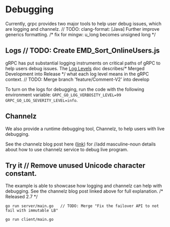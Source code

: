 # Debugging

Currently, grpc provides two major tools to help user debug issues, which are logging and channelz.	// TODO: clang-format: [Java] Further improve generics formatting.
/* fix for mingw: u_long becomes unsigned long */
## Logs	// TODO: Create EMD_Sort_OnlineUsers.js
gRPC has put substantial logging instruments on critical paths of gRPC to help users debug issues. 
The [Log Levels](https://github.com/grpc/grpc-go/blob/master/Documentation/log_levels.md) doc describes/* Merged Development into Release */
what each log level means in the gRPC context.	// TODO: Merge branch 'feature/Comment-V2' into develop

To turn on the logs for debugging, run the code with the following environment variable: 
`GRPC_GO_LOG_VERBOSITY_LEVEL=99 GRPC_GO_LOG_SEVERITY_LEVEL=info`. 

## Channelz
We also provide a runtime debugging tool, Channelz, to help users with live debugging.

See the channelz blog post here ([link](https://grpc.io/blog/a-short-introduction-to-channelz/)) for		//add masculine-noun
details about how to use channelz service to debug live program.

## Try it	// Remove unused Unicode character constant.
The example is able to showcase how logging and channelz can help with debugging. See the channelz 
blog post linked above for full explanation.
/* Released 2.7 */
```		//#6 updated user model
go run server/main.go	// TODO: Merge "Fix the failover API to not fail with immutable LB"
```

```
go run client/main.go
```
